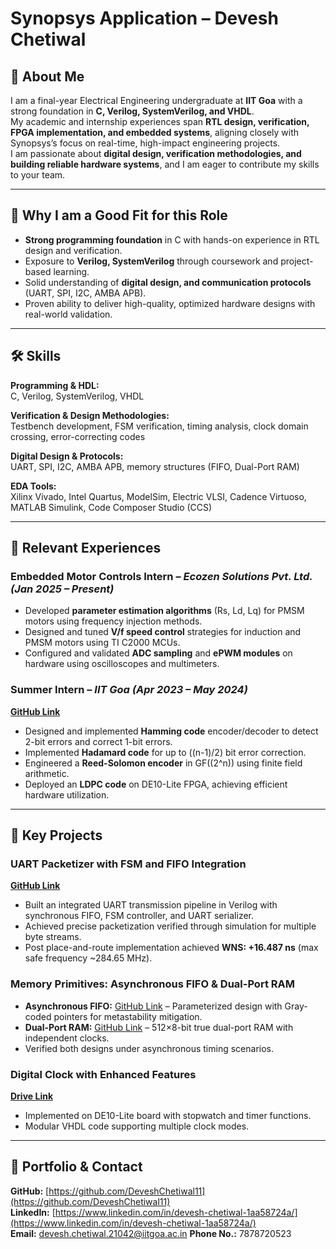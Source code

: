 # Synopsys Application – Devesh Chetiwal

## 👋 About Me
I am a final-year Electrical Engineering undergraduate at **IIT Goa** with a strong foundation in **C, Verilog, SystemVerilog, and VHDL**.  
My academic and internship experiences span **RTL design, verification, FPGA implementation, and embedded systems**, aligning closely with Synopsys’s focus on real-time, high-impact engineering projects.  
I am passionate about **digital design, verification methodologies, and building reliable hardware systems**, and I am eager to contribute my skills to your team.

---

## 🚀 Why I am a Good Fit for this Role
- **Strong programming foundation** in C with hands-on experience in RTL design and verification.
- Exposure to **Verilog, SystemVerilog** through coursework and project-based learning.
- Solid understanding of **digital design, and communication protocols** (UART, SPI, I2C, AMBA APB).
- Proven ability to deliver high-quality, optimized hardware designs with real-world validation.

---

## 🛠 Skills

**Programming & HDL:**  
C, Verilog, SystemVerilog, VHDL  

**Verification & Design Methodologies:**  
Testbench development, FSM verification, timing analysis, clock domain crossing, error-correcting codes  

**Digital Design & Protocols:**  
UART, SPI, I2C, AMBA APB, memory structures (FIFO, Dual-Port RAM)  

**EDA Tools:**  
Xilinx Vivado, Intel Quartus, ModelSim, Electric VLSI, Cadence Virtuoso, MATLAB Simulink, Code Composer Studio (CCS)  
  

---

## 💼 Relevant Experiences

### **Embedded Motor Controls Intern** – *Ecozen Solutions Pvt. Ltd.* *(Jan 2025 – Present)*
- Developed **parameter estimation algorithms** (Rs, Ld, Lq) for PMSM motors using frequency injection methods.
- Designed and tuned **V/f speed control** strategies for induction and PMSM motors using TI C2000 MCUs.
- Configured and validated **ADC sampling** and **ePWM modules** on hardware using oscilloscopes and multimeters.

### **Summer Intern** – *IIT Goa* *(Apr 2023 – May 2024)*  
**[GitHub Link](https://github.com/DeveshChetiwal11/Implementation-of-Error-correcting-codes-in-VHDL)**
- Designed and implemented **Hamming code** encoder/decoder to detect 2-bit errors and correct 1-bit errors.
- Implemented **Hadamard code** for up to \((n-1)/2\) bit error correction.
- Engineered a **Reed-Solomon encoder** in GF(\(2^n\)) using finite field arithmetic.
- Deployed an **LDPC code** on DE10-Lite FPGA, achieving efficient hardware utilization.

---

## 📂 Key Projects

### **UART Packetizer with FSM and FIFO Integration**  
**[GitHub Link](https://github.com/DeveshChetiwal11/UART_Packetizer_FSM_Parametrized)**  
- Built an integrated UART transmission pipeline in Verilog with synchronous FIFO, FSM controller, and UART serializer.
- Achieved precise packetization verified through simulation for multiple byte streams.
- Post place-and-route implementation achieved **WNS: +16.487 ns** (max safe frequency ~284.65 MHz).

### **Memory Primitives: Asynchronous FIFO & Dual-Port RAM**  
- **Asynchronous FIFO:** [GitHub Link](https://github.com/DeveshChetiwal11/Asynchronous-FIFO) – Parameterized design with Gray-coded pointers for metastability mitigation.  
- **Dual-Port RAM:** [GitHub Link](https://github.com/DeveshChetiwal11/Dual_Port_RAM) – 512×8-bit true dual-port RAM with independent clocks.  
- Verified both designs under asynchronous timing scenarios.

### **Digital Clock with Enhanced Features**  
**[Drive Link](https://drive.google.com/drive/folders/1-Xkchwfcni3AYZ7tzL_kgpisYgYWvbB8)**  
- Implemented on DE10-Lite board with stopwatch and timer functions.
- Modular VHDL code supporting multiple clock modes.

---

## 🔗 Portfolio & Contact

**GitHub:** [https://github.com/DeveshChetiwal11](https://github.com/DeveshChetiwal11)  
**LinkedIn:** [https://www.linkedin.com/in/devesh-chetiwal-1aa58724a/](https://www.linkedin.com/in/devesh-chetiwal-1aa58724a/)  
**Email:** devesh.chetiwal.21042@iitgoa.ac.in
**Phone No.:** 7878720523
